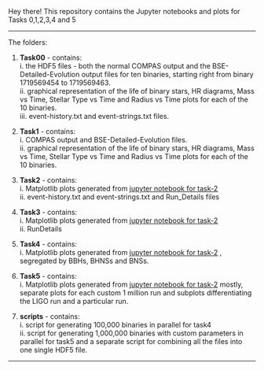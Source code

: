 
Hey there! 
This repository contains the Jupyter notebooks and plots for Tasks 0,1,2,3,4 and 5
***
The folders:
1. **Task00** - contains: <br>
  i. the HDF5 files - both the normal COMPAS output and the BSE-Detailed-Evolution output files for ten binaries, starting right from binary 1719569454 to 1719569463. <br>
  ii. graphical representation of the life of binary stars, HR diagrams, Mass vs Time, Stellar Type vs Time and Radius vs Time plots for each of the 10 binaries. <br>
  iii. event-history.txt and event-strings.txt files. <br>

3. **Task1** - contains: <br>
  i. COMPAS output and BSE-Detailed-Evolution files. <br>
  ii. graphical representation of the life of binary stars, HR diagrams, Mass vs Time, Stellar Type vs Time and Radius vs Time plots for each of the 10 binaries. <br>
  
4. **Task2** - contains: <br>
  i. Matplotlib plots generated from [jupyter notebook for task-2](task1,2.ipynb) <br>
  ii. event-history.txt and event-strings.txt and Run_Details files <br>

5. **Task3** - contains: <br>
  i. Matplotlib plots generated from [jupyter notebook for task-2](task3.ipynb) <br>
  ii. RunDetails <br>

6. **Task4** - contains: <br>
  i. Matplotlib plots generated from [jupyter notebook for task-2](task0,4.ipynb) , segregated by BBHs, BHNSs and BNSs.  <br>

7. **Task5** - contains: <br>
  i. Matplotlib plots generated from [jupyter notebook for task-2](task0,4.ipynb) mostly, separate plots for each custom 1 million run and subplots differentiating the LIGO run and a particular run.  <br>

8. **scripts** - contains: <br>
  i. script for generating 100,000 binaries in parallel for task4 <br>
  ii. script for generating 1,000,000 binaries with custom parameters in parallel for task5 and a separate script for combining all the files into one single HDF5 file. <br>
***
  

  

